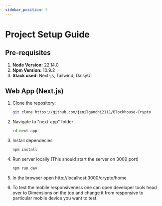 ```yaml
---
sidebar_position: 5
---
```


# Project Setup Guide

## Pre-requisites
1. **Node Version:**  22.14.0 
2. **Npm Version:**   10.9.2
3. **Stack used:**    Next-js, Tailwind, DaisyUI

## Web App (Next.js)

1. Clone the repository:
   ```bash
   git clone https://github.com/jenilgandhi2111/Blockhouse-Crypto
   ```

2. Navigate to "next-app" folder
    ```bash
    cd next-app
    ```

3. Install dependecies
    ```bash
    npm install
    ```

4. Run server locally (This should start the server on 3000 port)
    ```bash
    npm run dev
    ```
5. In the browser open http://localhost:3000/crypto/home

6. To test the mobile responsiveness one can open developer tools head over to Dimensions on the top and change it from responsive to particular mobile device you want to test.
